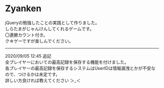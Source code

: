# Zyanken

jQueryの勉強したことの実践として作りました。<br>
しらたまがじゃんけんしてくれるゲームです。<br>
〇連勝カウント付き。<br>
ク☆ゲーですが楽しんでください。<br>

<hr size="1" color="gray">

2020/09/05 12:45 追記<br>
全プレイヤーにおいての最高記録を保存する機能を付けました。<br>
各プレイヤーの最高記録を保存するシステムはUserIDは情報漏洩とかが不安なので、つけるかは未定です。<br>
詳しい方良ければ教えてください ＞_＜<br>
